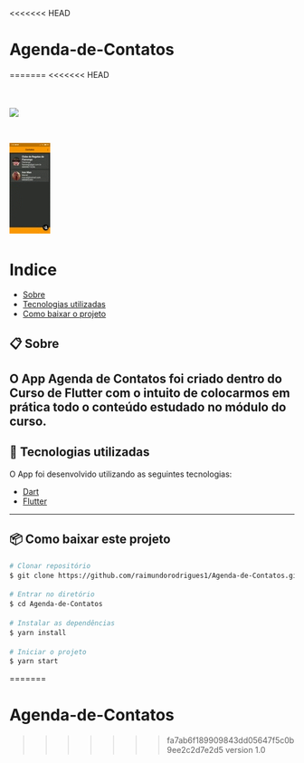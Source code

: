 <<<<<<< HEAD
# Agenda-de-Contatos
=======
<<<<<<< HEAD

<h1 aling = "center">
 <img src = "https://ik.imagekit.io/uvtpzjpsls/logo_IFwjJ5YXV.png">
<h1>

<h1>
 <img src = "images/apresentacao.gif">
<h1>

# Indice

- [Sobre](#-sobre)
- [Tecnologias utilizadas](#-tecnologias-utilizadas)
- [Como baixar o projeto](#-como-baixar-o-projeto)

## 📋 Sobre

O App **Agenda de Contatos** foi criado dentro do **Curso de Flutter** com o intuito de colocarmos em prática todo o conteúdo estudado no módulo do curso.
---
## 🚀 Tecnologias utilizadas 

O App foi desenvolvido utilizando as seguintes tecnologias:

- [Dart](https://dart.dev/)
- [Flutter](https://flutter.dev/)

---

## 📦 Como baixar este projeto

``` bash
# Clonar repositório
$ git clone https://github.com/raimundorodrigues1/Agenda-de-Contatos.git

# Entrar no diretório
$ cd Agenda-de-Contatos 

# Instalar as dependências
$ yarn install

# Iniciar o projeto
$ yarn start
```


















=======
# Agenda-de-Contatos
>>>>>>> fa7ab6f189909843dd05647f5c0b9ee2c2d7e2d5
>>>>>>> version 1.0
